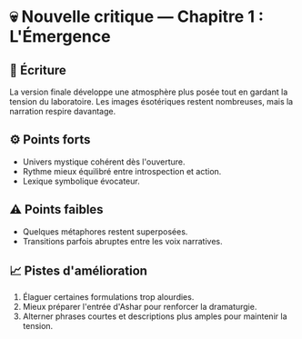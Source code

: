 # 💀 Nouvelle critique — Chapitre 1 : L'Émergence

## 🧠 Écriture
La version finale développe une atmosphère plus posée tout en gardant la tension du laboratoire. Les images ésotériques restent nombreuses, mais la narration respire davantage.

## ⚙️ Points forts
- Univers mystique cohérent dès l'ouverture.
- Rythme mieux équilibré entre introspection et action.
- Lexique symbolique évocateur.

## ⚠️ Points faibles
- Quelques métaphores restent superposées.
- Transitions parfois abruptes entre les voix narratives.

## 📈 Pistes d'amélioration
1. Élaguer certaines formulations trop alourdies.
2. Mieux préparer l'entrée d'Ashar pour renforcer la dramaturgie.
3. Alterner phrases courtes et descriptions plus amples pour maintenir la tension.

